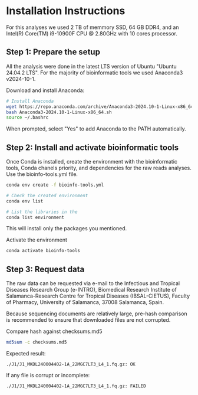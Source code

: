 # Installation Instructions

For this analyses we used 2 TB of memmory SSD, 64 GB DDR4, and an Intel(R) Core(TM) i9-10900F CPU @ 2.80GHz with 10 cores processor.  

## Step 1: Prepare the setup
All the analysis were done in the latest LTS version of Ubuntu "Ubuntu 24.04.2 LTS". For the majority of bioinformatic tools we used Anaconda3 v2024-10-1.

Download and install Anaconda:
```bash
# Install Anaconda
wget https://repo.anaconda.com/archive/Anaconda3-2024.10-1-Linux-x86_64.sh
bash Anaconda3-2024.10-1-Linux-x86_64.sh
source ~/.bashrc
```
When prompted, select "Yes" to add Anaconda to the PATH automatically.


## Step 2: Install and activate bioinformatic tools
Once Conda is installed, create the environment with the bioinformatic tools, Conda chanels priority, and dependencies for the raw reads analyses. 
Use the bioinfo-tools.yml file.
```bash
conda env create -f bioinfo-tools.yml

# Check the created environment
conda env list

# List the libraries in the
conda list environment
```
This will install only the packages you mentioned.


Activate the environment
```bash
conda activate bioinfo-tools
```

## Step 3: Request data
The raw data can be requested via e-mail to the Infectious and Tropical Diseases Research Group (e-INTRO), Biomedical Research Institute of Salamanca-Research Centre for Tropical Diseases (IBSAL-CIETUS), Faculty of Pharmacy, University of Salamanca, 37008 Salamanca, Spain.

Because sequencing documents are relatively large, pre-hash comparison is recommended to ensure that downloaded files are not corrupted.

Compare hash against checksums.md5
```bash
md5sum -c checksums.md5
```
Expected result: 
```
./J1/J1_MKDL240004402-1A_22MGC7LT3_L4_1.fq.gz: OK
```
If any file is corrupt or incomplete: 
```
./J1/J1_MKDL240004402-1A_22MGC7LT3_L4_1.fq.gz: FAILED
```

